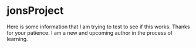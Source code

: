 # jonsProject
Here is some information that I am trying to test to see if this works.  Thanks for your patience.  I am a new and upcoming author in the process of learning.  

